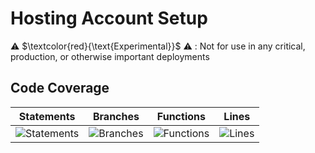 
# Hosting Account Setup

⚠️ $\textcolor{red}{\text{Experimental}}$ ⚠️ : Not for use in any critical, production, or otherwise important deployments

## Code Coverage

| Statements                  | Branches                | Functions                 | Lines             |
| --------------------------- | ----------------------- | ------------------------- | ----------------- |
| ![Statements](https://img.shields.io/badge/statements-93.7%25-brightgreen.svg?style=flat) | ![Branches](https://img.shields.io/badge/branches-91.17%25-brightgreen.svg?style=flat) | ![Functions](https://img.shields.io/badge/functions-94.73%25-brightgreen.svg?style=flat) | ![Lines](https://img.shields.io/badge/lines-93.62%25-brightgreen.svg?style=flat) |

